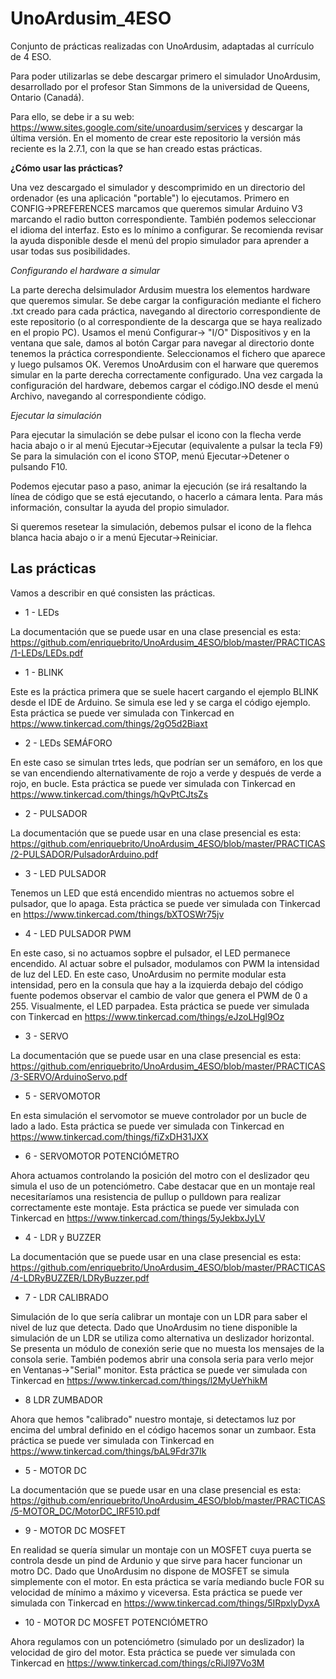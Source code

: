 # UnoArdusim_4ESO
Conjunto de prácticas realizadas con UnoArdusim, adaptadas al currículo de 4 ESO.

Para poder utilizarlas se debe descargar primero el simulador UnoArdusim, desarrollado por el profesor Stan Simmons de la universidad de Queens, Ontario (Canadá).

Para ello, se debe ir a su web:
https://www.sites.google.com/site/unoardusim/services
y descargar la última versión.
En el momento de crear este repositorio la versión más reciente es la 2.7.1, con la que se han creado estas prácticas.

**¿Cómo usar las prácticas?**

Una vez descargado el simulador y descomprimido en un directorio del ordenador (es una aplicación "portable") lo ejecutamos.
Primero en CONFIG->PREFERENCES marcamos que queremos simular Arduino V3 marcando el radio button correspondiente. También podemos seleccionar el idioma del interfaz. Esto es lo mínimo a configurar. Se recomienda revisar la ayuda disponible desde el menú del propio simulador para aprender a usar todas sus posibilidades.

_Configurando el hardware a simular_

La parte derecha delsimulador Ardusim muestra los elementos hardware que queremos simular. Se debe cargar la configuración mediante el fichero .txt creado para cada práctica, navegando al directorio correspondiente de este repositorio (o al correspondiente de la descarga que se haya realizado en el propio PC). Usamos el menú Configurar-> "I/O" Dispositivos y en la ventana que sale, damos al botón Cargar para navegar al directorio donte tenemos la práctica correspondiente. Seleccionamos el fichero que aparece y luego pulsamos OK. Veremos UnoArdusim con el harware que queremos simular en la parte derecha correctamente configurado.
Una vez cargada la configuración del hardware, debemos cargar el código.INO desde el menú Archivo, navegando al correspondiente código.

_Ejecutar la simulación_

Para ejecutar la simulación se debe pulsar el icono con la flecha verde hacia abajo o ir al menú Ejecutar->Ejecutar (equivalente a pulsar la tecla F9)
Se para la simulación con el icono STOP, menú Ejecutar->Detener o pulsando F10.

Podemos ejecutar paso a paso, animar la ejecución (se irá resaltando la línea de código que se está ejecutando, o hacerlo a cámara lenta. Para más información, consultar la ayuda del propio simulador.

Si queremos resetear la simulación, debemos pulsar el icono de la flehca blanca hacia abajo o ir a menú Ejecutar->Reiniciar.

## Las prácticas

Vamos a describir en qué consisten las prácticas.

- 1 - LEDs

La documentación que se puede usar en una clase presencial es esta:
https://github.com/enriquebrito/UnoArdusim_4ESO/blob/master/PRACTICAS/1-LEDs/LEDs.pdf

  * 1 - BLINK
  
  Este es la práctica primera que se suele hacert cargando el ejemplo BLINK desde el IDE de Arduino. Se simula ese led y se carga el código ejemplo.
  Esta práctica se puede ver simulada con Tinkercad en https://www.tinkercad.com/things/2gO5d2Biaxt
  
  * 2 - LEDs SEMÁFORO
  
  En este caso se simulan trtes leds, que podrían ser un semáforo, en los que se van encendiendo alternativamente de rojo a verde y después de verde a rojo, en bucle.
  Esta práctica se puede ver simulada con Tinkercad en https://www.tinkercad.com/things/hQvPtCJtsZs

  
- 2 - PULSADOR

La documentación que se puede usar en una clase presencial es esta:
https://github.com/enriquebrito/UnoArdusim_4ESO/blob/master/PRACTICAS/2-PULSADOR/PulsadorArduino.pdf

  * 3 - LED PULSADOR
  
  Tenemos un LED que está encendido mientras no actuemos sobre el pulsador, que lo apaga.
  Esta práctica se puede ver simulada con Tinkercad en https://www.tinkercad.com/things/bXTOSWr75jv

  
  * 4 - LED PULSADOR PWM
  
  En este caso, si no actuamos sopbre el pulsador, el LED permanece encendido. Al actuar sobre el pulsador, modulamos con PWM la intensidad de luz del LED. En este caso, UnoArdusim no permite modular esta intensidad, pero en la consula que hay a la izquierda debajo del código fuente podemos observar el cambio de valor que genera el PWM de 0 a 255. Visualmente, el LED parpadea.
  Esta práctica se puede ver simulada con Tinkercad en https://www.tinkercad.com/things/eJzoLHgI9Oz
  
- 3 - SERVO

La documentación que se puede usar en una clase presencial es esta:
https://github.com/enriquebrito/UnoArdusim_4ESO/blob/master/PRACTICAS/3-SERVO/ArduinoServo.pdf

  * 5 - SERVOMOTOR
  
  En esta simulación el servomotor se mueve controlador por un bucle de lado a lado.
 Esta práctica se puede ver simulada con Tinkercad en https://www.tinkercad.com/things/fiZxDH31JXX
  
  * 6 - SERVOMOTOR POTENCIÓMETRO
  
  Ahora actuamos controlando la posición del motro con el deslizador qeu simula el uso de un potenciómetro. Cabe destacar que en un montaje real necesitaríamos una resistencia de pullup o pulldown para realizar correctamente este montaje.
  Esta práctica se puede ver simulada con Tinkercad en https://www.tinkercad.com/things/5yJekbxJyLV
  
  
- 4 - LDR y BUZZER

La documentación que se puede usar en una clase presencial es esta:
https://github.com/enriquebrito/UnoArdusim_4ESO/blob/master/PRACTICAS/4-LDRyBUZZER/LDRyBuzzer.pdf

  * 7 - LDR CALIBRADO
  
  Simulación de lo que sería calibrar un montaje con un LDR para saber el nivel de luz que detecta. Dado que UnoArdusim no tiene disponible la simulación de un LDR se utiliza como alternativa un deslizador horizontal. Se presenta un módulo de conexión serie que no muesta los mensajes de la consola serie. También podemos abrir una consola seria para verlo mejor en Ventanas->"Serial" monitor.
  Esta práctica se puede ver simulada con Tinkercad en https://www.tinkercad.com/things/l2MyUeYhikM

  
  * 8 LDR ZUMBADOR
  
  Ahora que hemos "calibrado" nuestro montaje, si detectamos luz por encima del umbral definido en el código hacemos sonar un zumbaor.
  Esta práctica se puede ver simulada con Tinkercad en https://www.tinkercad.com/things/bAL9Fdr37Ik
  
- 5 - MOTOR DC

La documentación que se puede usar en una clase presencial es esta:
https://github.com/enriquebrito/UnoArdusim_4ESO/blob/master/PRACTICAS/5-MOTOR_DC/MotorDC_IRF510.pdf

  * 9 - MOTOR DC MOSFET
  
  En realidad se quería simular un montaje con un MOSFET cuya puerta se controla desde un pind de Ardunio y que sirve para hacer funcionar un motro DC. Dado que UnoArdusim no dispone de MOSFET se simula simplemente con el motor. En esta práctica se varía mediando bucle FOR su velocidad de mínimo a máximo y viceversa.
  Esta práctica se puede ver simulada con Tinkercad en https://www.tinkercad.com/things/5IRpxlyDyxA

  
  * 10 - MOTOR DC MOSFET POTENCIÓMETRO
  
  Ahora regulamos con un potenciómetro (simulado por un deslizador) la velocidad de giro del motor.
  Esta práctica se puede ver simulada con Tinkercad en https://www.tinkercad.com/things/cRiJl97Vo3M
  




